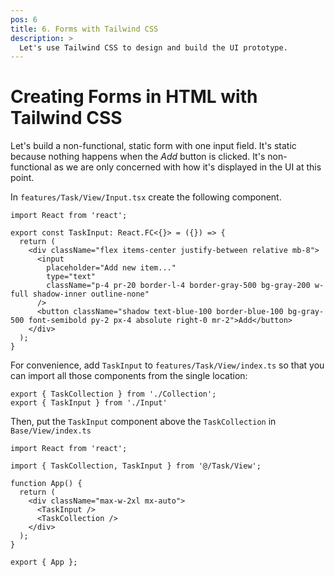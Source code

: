 ```yaml
---
pos: 6
title: 6. Forms with Tailwind CSS
description: >
  Let's use Tailwind CSS to design and build the UI prototype.
---
```


# Creating Forms in HTML with Tailwind CSS

Let's build a non-functional, static form with one input field. It's static because nothing happens when the *Add* button is clicked. It's non-functional as we are only concerned with how it's displayed in the UI at this point.

In `features/Task/View/Input.tsx` create the following component.

```tsx
import React from 'react';

export const TaskInput: React.FC<{}> = ({}) => {
  return (
    <div className="flex items-center justify-between relative mb-8">
      <input
        placeholder="Add new item..."
        type="text"
        className="p-4 pr-20 border-l-4 border-gray-500 bg-gray-200 w-full shadow-inner outline-none"
      />
      <button className="shadow text-blue-100 border-blue-100 bg-gray-500 font-semibold py-2 px-4 absolute right-0 mr-2">Add</button>
    </div>
  );
}
```

For convenience, add `TaskInput` to `features/Task/View/index.ts` so that you can import all those components from the single location:

```ts{2}
export { TaskCollection } from './Collection';
export { TaskInput } from './Input'
```

Then, put the `TaskInput` component above the `TaskCollection` in `Base/View/index.ts`

```tsx{3,8}
import React from 'react';

import { TaskCollection, TaskInput } from '@/Task/View';

function App() {
  return (
    <div className="max-w-2xl mx-auto">
      <TaskInput />
      <TaskCollection />
    </div>
  );
}

export { App };
```
